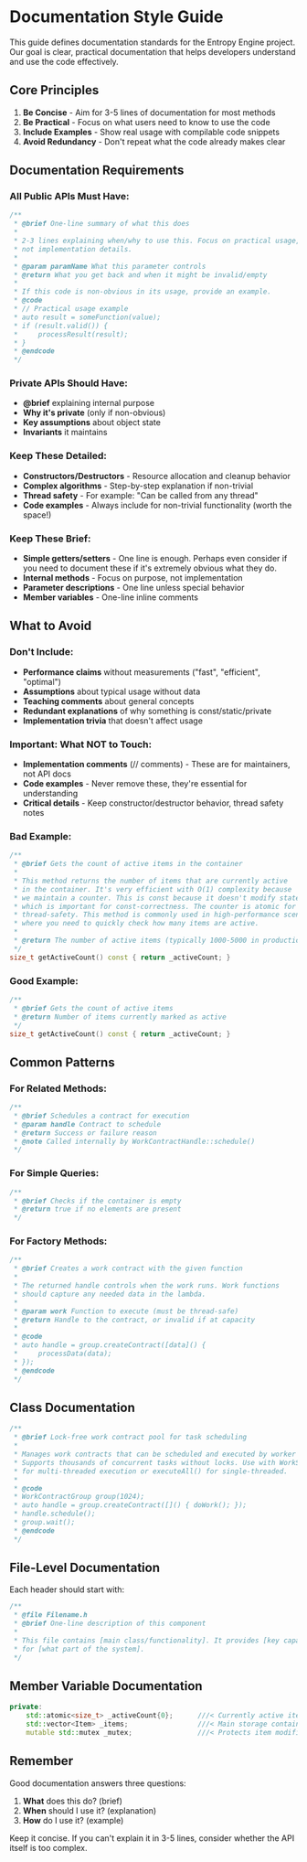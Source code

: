 # Documentation Style Guide

This guide defines documentation standards for the Entropy Engine project. Our goal is clear, practical documentation that helps developers understand and use the code effectively.

## Core Principles

1. **Be Concise** - Aim for 3-5 lines of documentation for most methods
2. **Be Practical** - Focus on what users need to know to use the code
3. **Include Examples** - Show real usage with compilable code snippets
4. **Avoid Redundancy** - Don't repeat what the code already makes clear

## Documentation Requirements

### All Public APIs Must Have:
```cpp
/**
 * @brief One-line summary of what this does
 * 
 * 2-3 lines explaining when/why to use this. Focus on practical usage,
 * not implementation details.
 * 
 * @param paramName What this parameter controls
 * @return What you get back and when it might be invalid/empty
 * 
 * If this code is non-obvious in its usage, provide an example.
 * @code
 * // Practical usage example
 * auto result = someFunction(value);
 * if (result.valid()) {
 *     processResult(result);
 * }
 * @endcode
 */
```

### Private APIs Should Have:
- **@brief** explaining internal purpose
- **Why it's private** (only if non-obvious)
- **Key assumptions** about object state
- **Invariants** it maintains

### Keep These Detailed:
- **Constructors/Destructors** - Resource allocation and cleanup behavior
- **Complex algorithms** - Step-by-step explanation if non-trivial
- **Thread safety** - For example: "Can be called from any thread"
- **Code examples** - Always include for non-trivial functionality (worth the space!)

### Keep These Brief:
- **Simple getters/setters** - One line is enough.  Perhaps even consider if you need to document these if it's extremely obvious what they do.
- **Internal methods** - Focus on purpose, not implementation
- **Parameter descriptions** - One line unless special behavior
- **Member variables** - One-line inline comments

## What to Avoid

### Don't Include:
- **Performance claims** without measurements ("fast", "efficient", "optimal")
- **Assumptions** about typical usage without data
- **Teaching comments** about general concepts
- **Redundant explanations** of why something is const/static/private
- **Implementation trivia** that doesn't affect usage

### Important: What NOT to Touch:
- **Implementation comments** (// comments) - These are for maintainers, not API docs
- **Code examples** - Never remove these, they're essential for understanding
- **Critical details** - Keep constructor/destructor behavior, thread safety notes

### Bad Example:
```cpp
/**
 * @brief Gets the count of active items in the container
 * 
 * This method returns the number of items that are currently active
 * in the container. It's very efficient with O(1) complexity because
 * we maintain a counter. This is const because it doesn't modify state,
 * which is important for const-correctness. The counter is atomic for
 * thread-safety. This method is commonly used in high-performance scenarios
 * where you need to quickly check how many items are active.
 * 
 * @return The number of active items (typically 1000-5000 in production)
 */
size_t getActiveCount() const { return _activeCount; }
```

### Good Example:
```cpp
/**
 * @brief Gets the count of active items
 * @return Number of items currently marked as active
 */
size_t getActiveCount() const { return _activeCount; }
```

## Common Patterns

### For Related Methods:
```cpp
/**
 * @brief Schedules a contract for execution
 * @param handle Contract to schedule
 * @return Success or failure reason
 * @note Called internally by WorkContractHandle::schedule()
 */
```

### For Simple Queries:
```cpp
/**
 * @brief Checks if the container is empty
 * @return true if no elements are present
 */
```

### For Factory Methods:
```cpp
/**
 * @brief Creates a work contract with the given function
 * 
 * The returned handle controls when the work runs. Work functions
 * should capture any needed data in the lambda.
 * 
 * @param work Function to execute (must be thread-safe)
 * @return Handle to the contract, or invalid if at capacity
 * 
 * @code
 * auto handle = group.createContract([data]() {
 *     processData(data);
 * });
 * @endcode
 */
```

## Class Documentation

```cpp
/**
 * @brief Lock-free work contract pool for task scheduling
 * 
 * Manages work contracts that can be scheduled and executed by worker threads.
 * Supports thousands of concurrent tasks without locks. Use with WorkService
 * for multi-threaded execution or executeAll() for single-threaded.
 * 
 * @code
 * WorkContractGroup group(1024);
 * auto handle = group.createContract([]() { doWork(); });
 * handle.schedule();
 * group.wait();
 * @endcode
 */
```

## File-Level Documentation

Each header should start with:
```cpp
/**
 * @file Filename.h
 * @brief One-line description of this component
 * 
 * This file contains [main class/functionality]. It provides [key capability]
 * for [what part of the system].
 */
```

## Member Variable Documentation

```cpp
private:
    std::atomic<size_t> _activeCount{0};      ///< Currently active items
    std::vector<Item> _items;                 ///< Main storage container
    mutable std::mutex _mutex;                ///< Protects item modifications
```

## Remember

Good documentation answers three questions:
1. **What** does this do? (brief)
2. **When** should I use it? (explanation)
3. **How** do I use it? (example)

Keep it concise. If you can't explain it in 3-5 lines, consider whether the API itself is too complex.
